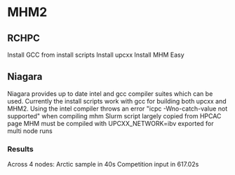 # MHM2

## RCHPC

Install GCC from install scripts
Install upcxx
Install MHM
Easy

## Niagara
Niagara provides up to date intel and gcc compiler suites which can be used.
Currently the install scripts work with gcc for building both upcxx and MHM2.
Using the intel compiler throws an error "icpc -Wno-catch-value not supported" when compiling mhm
Slurm script largely copied from HPCAC page
MHM must be compiled with UPCXX_NETWORK=ibv exported for multi node runs

### Results
Across 4 nodes:
Arctic sample in 40s
Competition input in 617.02s